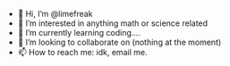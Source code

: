 - 👋 Hi, I’m @limefreak
- 👀 I’m interested in anything math or science related
- 🌱 I’m currently learning coding....
- 💞️ I’m looking to collaborate on (nothing at the moment)
- 📫 How to reach me: idk, email me.

<!---
limefreak/limefreak is a ✨ special ✨ repository because its `README.md` (this file) appears on your GitHub profile.
You can click the Preview link to take a look at your changes.
--->
